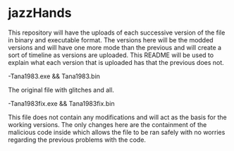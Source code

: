 # jazzHands
This repository will have the uploads of each successive version of the file in binary and executable format.
The versions here will be the modded versions and will have one more mode than the previous and will create a
sort of timeline as versions are uploaded. This README will be used to explain what each version that is
uploaded has that the previous does not.

-Tana1983.exe && Tana1983.bin

The original file with glitches and all.

-Tana1983fix.exe && Tana1983fix.bin

This file does not contain any modifications and will act as the basis for the working versions. The only
changes here are the containment of the malicious code inside which allows the file to be ran safely with
no worries regarding the previous problems with the code.

